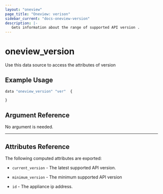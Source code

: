 ```yaml
---
layout: "oneview"
page_title: "Oneview: verison"
sidebar_current: "docs-oneview-version"
description: |-
   Gets information about the range of supported API version .
---
```


# oneview\_version

Use this data source to access the attributes of version

## Example Usage

```js
data "oneview_version" "ver"  {

}
```

## Argument Reference

No argument is needed.
- - -


## Attributes Reference

The following computed attributes are exported:

* `current_version` - The latest supported API version.

* `minimum_version` - The minimum supported API version

* `id` - The appliance ip address.
